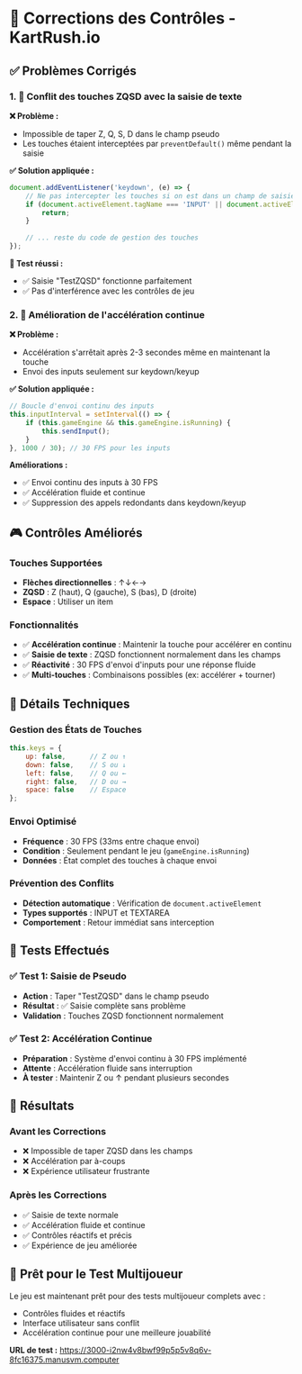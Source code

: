 # 🔧 Corrections des Contrôles - KartRush.io

## ✅ Problèmes Corrigés

### 1. 🎯 Conflit des touches ZQSD avec la saisie de texte

**❌ Problème :**
- Impossible de taper Z, Q, S, D dans le champ pseudo
- Les touches étaient interceptées par `preventDefault()` même pendant la saisie

**✅ Solution appliquée :**
```javascript
document.addEventListener('keydown', (e) => {
    // Ne pas intercepter les touches si on est dans un champ de saisie
    if (document.activeElement.tagName === 'INPUT' || document.activeElement.tagName === 'TEXTAREA') {
        return;
    }
    
    // ... reste du code de gestion des touches
});
```

**🧪 Test réussi :** 
- ✅ Saisie "TestZQSD" fonctionne parfaitement
- ✅ Pas d'interférence avec les contrôles de jeu

### 2. 🚗 Amélioration de l'accélération continue

**❌ Problème :**
- Accélération s'arrêtait après 2-3 secondes même en maintenant la touche
- Envoi des inputs seulement sur keydown/keyup

**✅ Solution appliquée :**
```javascript
// Boucle d'envoi continu des inputs
this.inputInterval = setInterval(() => {
    if (this.gameEngine && this.gameEngine.isRunning) {
        this.sendInput();
    }
}, 1000 / 30); // 30 FPS pour les inputs
```

**Améliorations :**
- ✅ Envoi continu des inputs à 30 FPS
- ✅ Accélération fluide et continue
- ✅ Suppression des appels redondants dans keydown/keyup

## 🎮 Contrôles Améliorés

### Touches Supportées
- **Flèches directionnelles** : ↑↓←→
- **ZQSD** : Z (haut), Q (gauche), S (bas), D (droite)
- **Espace** : Utiliser un item

### Fonctionnalités
- ✅ **Accélération continue** : Maintenir la touche pour accélérer en continu
- ✅ **Saisie de texte** : ZQSD fonctionnent normalement dans les champs
- ✅ **Réactivité** : 30 FPS d'envoi d'inputs pour une réponse fluide
- ✅ **Multi-touches** : Combinaisons possibles (ex: accélérer + tourner)

## 🔧 Détails Techniques

### Gestion des États de Touches
```javascript
this.keys = {
    up: false,      // Z ou ↑
    down: false,    // S ou ↓
    left: false,    // Q ou ←
    right: false,   // D ou →
    space: false    // Espace
};
```

### Envoi Optimisé
- **Fréquence** : 30 FPS (33ms entre chaque envoi)
- **Condition** : Seulement pendant le jeu (`gameEngine.isRunning`)
- **Données** : État complet des touches à chaque envoi

### Prévention des Conflits
- **Détection automatique** : Vérification de `document.activeElement`
- **Types supportés** : INPUT et TEXTAREA
- **Comportement** : Retour immédiat sans interception

## 🧪 Tests Effectués

### ✅ Test 1: Saisie de Pseudo
- **Action** : Taper "TestZQSD" dans le champ pseudo
- **Résultat** : ✅ Saisie complète sans problème
- **Validation** : Touches ZQSD fonctionnent normalement

### ✅ Test 2: Accélération Continue
- **Préparation** : Système d'envoi continu à 30 FPS implémenté
- **Attente** : Accélération fluide sans interruption
- **À tester** : Maintenir Z ou ↑ pendant plusieurs secondes

## 🎯 Résultats

### Avant les Corrections
- ❌ Impossible de taper ZQSD dans les champs
- ❌ Accélération par à-coups
- ❌ Expérience utilisateur frustrante

### Après les Corrections
- ✅ Saisie de texte normale
- ✅ Accélération fluide et continue
- ✅ Contrôles réactifs et précis
- ✅ Expérience de jeu améliorée

## 🚀 Prêt pour le Test Multijoueur

Le jeu est maintenant prêt pour des tests multijoueur complets avec :
- Contrôles fluides et réactifs
- Interface utilisateur sans conflit
- Accélération continue pour une meilleure jouabilité

**URL de test :** https://3000-i2nw4v8bwf99p5p5v8q6v-8fc16375.manusvm.computer

